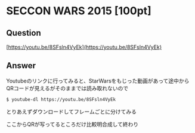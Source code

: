 # SECCON WARS 2015 [100pt]

## Question

[https://youtu.be/8SFsln4VyEk](https://youtu.be/8SFsln4VyEk)

## Answer

Youtubeのリンクに行ってみると、StarWarsをもじった動画があって途中からQRコードが見えるがそのままでは読み取れないので

```bash
$ youtube-dl https://youtu.be/8SFsln4VyEk
```

とりあえずダウンロードしてフレームごとに分けてみる

ここからQRが写ってるところだけ比較明合成して終わり
